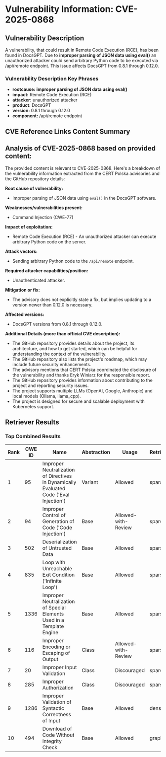 # Vulnerability Information: CVE-2025-0868

## Vulnerability Description
A vulnerability, that could result in Remote Code Execution (RCE), has been found in DocsGPT. Due to **improper parsing of JSON data using eval()** an unauthorized attacker could send arbitrary Python code to be executed via /api/remote endpoint. This issue affects DocsGPT from 0.8.1 through 0.12.0.

### Vulnerability Description Key Phrases
- **rootcause:** **improper parsing of JSON data using eval()**
- **impact:** Remote Code Execution (RCE)
- **attacker:** unauthorized attacker
- **product:** DocsGPT
- **version:** 0.8.1 through 0.12.0
- **component:** /api/remote endpoint

## CVE Reference Links Content Summary
## Analysis of CVE-2025-0868 based on provided content:

The provided content is relevant to CVE-2025-0868. Here's a breakdown of the vulnerability information extracted from the CERT Polska advisories and the GitHub repository details:

**Root cause of vulnerability:**

*   Improper parsing of JSON data using `eval()` in the DocsGPT software.

**Weaknesses/vulnerabilities present:**

*   Command Injection (CWE-77)

**Impact of exploitation:**

*   Remote Code Execution (RCE) - An unauthorized attacker can execute arbitrary Python code on the server.

**Attack vectors:**

*   Sending arbitrary Python code to the `/api/remote` endpoint.

**Required attacker capabilities/position:**

*   Unauthenticated attacker.

**Mitigation or fix:**

*   The advisory does not explicitly state a fix, but implies updating to a version newer than 0.12.0 is necessary.

**Affected versions:**

*   DocsGPT versions from 0.8.1 through 0.12.0.

**Additional Details (more than official CVE description):**

*   The GitHub repository provides details about the project, its architecture, and how to get started, which can be helpful for understanding the context of the vulnerability.
*   The GitHub repository also lists the project's roadmap, which may include future security enhancements.
*   The advisory mentions that CERT Polska coordinated the disclosure of the vulnerability and thanks Eryk Winiarz for the responsible report.
*   The GitHub repository provides information about contributing to the project and reporting security issues.
*   The project supports multiple LLMs (OpenAI, Google, Anthropic) and local models (Ollama, llama\_cpp).
*   The project is designed for secure and scalable deployment with Kubernetes support.

## Retriever Results

### Top Combined Results

| Rank | CWE ID | Name | Abstraction | Usage  | Retrievers | Individual Scores |
|------|--------|------|-------------|-------|------------|-------------------|
| 1 | 95 | Improper Neutralization of Directives in Dynamically Evaluated Code ('Eval Injection') | Variant | Allowed | sparse | 0.312 |
| 2 | 94 | Improper Control of Generation of Code ('Code Injection') | Base | Allowed-with-Review | sparse | 0.295 |
| 3 | 502 | Deserialization of Untrusted Data | Base | Allowed | sparse | 0.272 |
| 4 | 835 | Loop with Unreachable Exit Condition ('Infinite Loop') | Base | Allowed | sparse | 0.266 |
| 5 | 1336 | Improper Neutralization of Special Elements Used in a Template Engine | Base | Allowed | sparse | 0.262 |
| 6 | 116 | Improper Encoding or Escaping of Output | Class | Allowed-with-Review | sparse | 0.260 |
| 7 | 20 | Improper Input Validation | Class | Discouraged | sparse | 0.253 |
| 8 | 285 | Improper Authorization | Class | Discouraged | sparse | 0.251 |
| 9 | 1286 | Improper Validation of Syntactic Correctness of Input | Base | Allowed | dense | 0.537 |
| 10 | 494 | Download of Code Without Integrity Check | Base | Allowed | graph | 0.002 |


